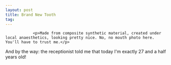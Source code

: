 ```yaml
---
layout: post
title: Brand New Tooth
tag: 
---
```



                <p>Made from composite synthetic material, created under local anaesthetics, looking pretty nice. No, no mouth photo here. You'll have to trust me.</p>
<p>And by the way: the receptionist told me that today I'm exactly 27 and a half years old!</p>
            
